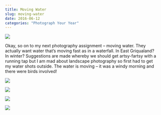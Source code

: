```yaml
---
title: Moving Water
slug: moving-water
date: 2016-06-12
categories: "Photograph Your Year"
---
```


<p><img src="http://res.cloudinary.com/dy6grlu8z/image/upload/v1558841878/wjqas3qbpkiahp3heee9.jpg"/></p>
<p>Okay, so on to my next photography assignment – moving water. They actually want water that’s moving fast as in a waterfall. In East Griqualand? In winter? Suggestions are made whereby we should get artsy-fartsy with a running tap but I am mad about landscape photography so first had to get my water shots outside. The water is moving – it was a windy morning and there were birds involved!</p>
<p><img src="http://res.cloudinary.com/dy6grlu8z/image/upload/v1558841878/hsiii9a9crqwb2lzxnpn.jpg"/></p>
<p><img src="http://res.cloudinary.com/dy6grlu8z/image/upload/v1558841879/tyjqowkvporcq093ynzd.jpg"/></p>
<p><img src="http://res.cloudinary.com/dy6grlu8z/image/upload/v1558841880/hirc88bmc1pw6mhtdial.jpg"/></p>
<p><img src="http://res.cloudinary.com/dy6grlu8z/image/upload/v1558841881/ultpnehummvwxuiu2xsz.jpg"/></p>
<p> </p>
<p> </p>







